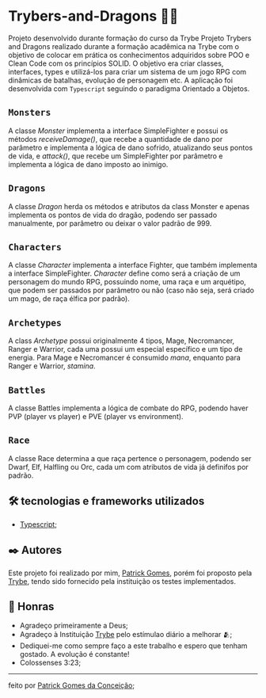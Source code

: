 # Trybers-and-Dragons 🐉🔮
Projeto  desenvolvido durante formação do curso da Trybe
Projeto Trybers and Dragons realizado durante a formação acadêmica na Trybe com o objetivo de colocar em prática os conhecimentos adquiridos sobre POO e Clean Code com os princípios SOLID. O objetivo era criar classes, interfaces, types e utilizá-los para criar um sistema de um jogo RPG com dinâmicas de batalhas, evolução de personagem etc.
A aplicação foi desenvolvida com `Typescript` seguindo o paradigma Orientado a Objetos.

## `Monsters` 
A classe *Monster* implementa a interface SimpleFighter e possui os métodos *receiveDamage()*, que recebe a quantidade de dano por parâmetro e implementa a lógica de dano sofrido, atualizando seus pontos de vida, e *attack()*, que recebe um SimpleFighter por parâmetro e implementa a lógica de dano imposto ao inimigo.

## `Dragons`
A classe *Dragon* herda os métodos e atributos da class Monster e apenas implementa os pontos de vida do dragão, podendo ser passado manualmente, por parâmetro ou deixar o valor padrão de 999. 

## `Characters`
A classe *Character* implementa a interface Fighter, que também implementa a interface SimpleFighter. *Character* define como será a criação de um personagem do mundo RPG, possuindo nome, uma raça e um arquétipo, que podem ser passados por parâmetro ou não (caso não seja, será criado um mago, de raça élfica por padrão).

## `Archetypes`
A class *Archetype* possui originalmente 4 tipos, Mage, Necromancer, Ranger e Warrior, cada uma possui um especial específico e um tipo de energia.
Para Mage e Necromancer é consumido *mana*, enquanto para Ranger e Warrior, *stamina*.

## `Battles`
A classe Battles implementa a lógica de combate do RPG, podendo haver PVP (player vs player) e PVE (player vs environment).

## `Race`
A classe Race determina a que raça pertence o personagem, podendo ser Dwarf, Elf, Halfling ou Orc, cada um com atributos de vida já definifos por padrão.

## 🛠️ tecnologias e frameworks utilizados
* [Typescript](http://expressjs.com/);

## ✒️ Autores
Este projeto foi realizado por mim, [Patrick Gomes](https://www.linkedin.com/in/patrickgomesc/), porém foi proposto pela [Trybe](https://www.betrybe.com/), tendo sido fornecido pela instituição os testes implementados.

## 🎁 Honras

* Agradeço primeiramente a Deus;
* Agradeço à Instituição [Trybe](https://www.betrybe.com/) pelo estímulao diário a melhorar 🫂;
* Dediquei-me como sempre faço a este trabalho e espero que tenham gostado. A evolução é constante!
* Colossenses 3:23;

---
feito por [Patrick Gomes da Conceição](https://github.com/Patrickfromjesus);
